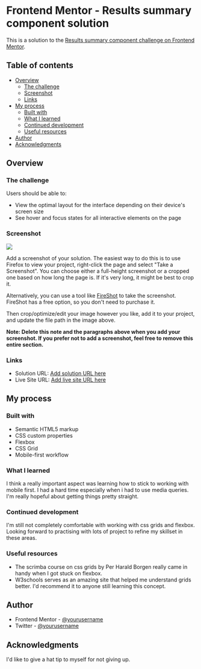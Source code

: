 # Frontend Mentor - Results summary component solution

This is a solution to the [Results summary component challenge on Frontend Mentor](https://www.frontendmentor.io/challenges/results-summary-component-CE_K6s0maV).

## Table of contents

- [Overview](#overview)
  - [The challenge](#the-challenge)
  - [Screenshot](#screenshot)
  - [Links](#links)
- [My process](#my-process)
  - [Built with](#built-with)
  - [What I learned](#what-i-learned)
  - [Continued development](#continued-development)
  - [Useful resources](#useful-resources)
- [Author](#author)
- [Acknowledgments](#acknowledgments)


## Overview

### The challenge

Users should be able to:

- View the optimal layout for the interface depending on their device's screen size
- See hover and focus states for all interactive elements on the page

### Screenshot

![](./screenshot.jpg)

Add a screenshot of your solution. The easiest way to do this is to use Firefox to view your project, right-click the page and select "Take a Screenshot". You can choose either a full-height screenshot or a cropped one based on how long the page is. If it's very long, it might be best to crop it.

Alternatively, you can use a tool like [FireShot](https://getfireshot.com/) to take the screenshot. FireShot has a free option, so you don't need to purchase it. 

Then crop/optimize/edit your image however you like, add it to your project, and update the file path in the image above.

**Note: Delete this note and the paragraphs above when you add your screenshot. If you prefer not to add a screenshot, feel free to remove this entire section.**

### Links

- Solution URL: [Add solution URL here](https://your-solution-url.com)
- Live Site URL: [Add live site URL here](https://your-live-site-url.com)

## My process

### Built with

- Semantic HTML5 markup
- CSS custom properties
- Flexbox
- CSS Grid
- Mobile-first workflow

### What I learned
I think a really important aspect was learning how to stick to working with mobile first. I had a hard time especially when i had to use media queries. I'm really hopeful about getting things pretty straight.

### Continued development
I'm still not completely comfortable with working with css grids and flexbox. Looking forward to practising with lots of project to refine my skillset in these areas.

### Useful resources

- The scrimba course on css grids by Per Harald Borgen really came in handy when I got stuck on flexbox. 
- W3schools serves as an amazing site that helped me understand grids better. I'd recommend it to anyone still learning this concept.


## Author
- Frontend Mentor - [@yourusername](https://www.frontendmentor.io/profile/tohri-aa)
- Twitter - [@yourusername](https://www.twitter.com/tohri_aa)

## Acknowledgments
I'd like to give a hat tip to myself for not giving up.
